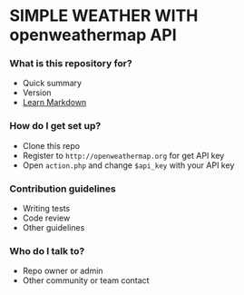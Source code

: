 # SIMPLE WEATHER WITH openweathermap API #

### What is this repository for? ###

* Quick summary
* Version
* [Learn Markdown](#)

### How do I get set up? ###

* Clone this repo
* Register to `http://openweathermap.org` for get API key
* Open `action.php` and change `$api_key` with your API key

### Contribution guidelines ###

* Writing tests
* Code review
* Other guidelines

### Who do I talk to? ###

* Repo owner or admin
* Other community or team contact